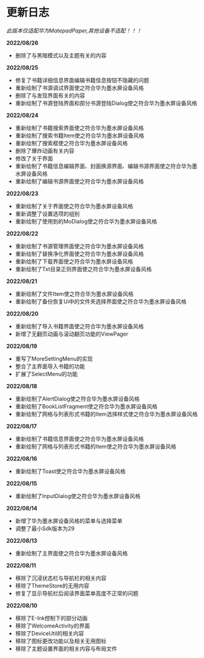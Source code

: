 # 更新日志

*此版本仅适配华为MatepadPaper,其他设备不适配！！！*

**2022/08/26**
* 删除了与黑暗模式以及主题有关的内容

**2022/08/25**
* 修复了书籍详细信息界面编辑书籍信息按钮不隐藏的问题
* 重新绘制了书源调试界面使之符合华为墨水屏设备风格
* 删除了与发现界面有关的内容
* 重新绘制了书源登陆界面和部分书源登陆Dialog使之符合华为墨水屏设备风格

**2022/08/24**
* 重新绘制了书籍搜索界面使之符合华为墨水屏设备风格
* 重新绘制了搜索书籍Item使之符合华为墨水屏设备风格
* 重新绘制了搜索框使之符合华为墨水屏设备风格
* 删除了爆炸动画有关内容
* 修改了关于界面
* 重新绘制了书籍信息编辑界面、封面换源界面、编辑书源界面使之符合华为墨水屏设备风格
* 重新绘制了编辑书源界面使之符合华为墨水屏设备风格

**2022/08/23**
* 重新绘制了关于界面使之符合华为墨水屏设备风格
* 重新调整了设置选项的组别
* 重新绘制了使用到的MoDialog使之符合华为墨水屏设备风格

**2022/08/22**
* 重新绘制了书源管理界面使之符合华为墨水屏设备风格
* 重新绘制了替换净化界面使之符合华为墨水屏设备风格
* 重新绘制了下载界面使之符合华为墨水屏设备风格
* 重新绘制了Txt目录正则界面使之符合华为墨水屏设备风格

**2022/08/21**
* 重新绘制了文件Item使之符合华为墨水屏设备风格
* 重新绘制了备份恢复Ui中的文件夹选择界面使之符合华为墨水屏设备风格

**2022/08/20**
* 重新绘制了导入书籍界面使之符合华为墨水屏设备风格
* 新增了无翻页动画与滚动翻页功能的ViewPager

**2022/08/19**
* 重写了MoreSettingMenu的实现
* 整合了主界面导入书籍的功能
* 扩展了SelectMenu的功能

**2022/08/18**
* 重新绘制了AlertDialog使之符合华为墨水屏设备风格
* 重新绘制了BookListFragment使之符合华为墨水屏设备风格
* 重新绘制了网格与列表形式书籍的Item选择样式使之符合华为墨水屏设备风格

**2022/08/17**
* 重新绘制了书籍信息界面使之符合华为墨水屏设备风格
* 重新绘制了网格与列表形式书籍的Item使之符合华为墨水屏设备风格

**2022/08/16**
* 重新绘制了Toast使之符合华为墨水屏设备风格

**2022/08/15**
* 重新绘制了InputDialog使之符合华为墨水屏设备风格

**2022/08/14**
* 新增了华为墨水屏设备风格的菜单与选择菜单
* 调整了最小Sdk版本为29

**2022/08/13**
* 重新绘制了主界面使之符合华为墨水屏设备风格

**2022/08/11**
* 移除了沉浸状态栏与导航栏的相关内容
* 移除了ThemeStore的无用内容
* 修复了显示导航栏后阅读界面菜单高度不正常的问题

**2022/08/10**
* 移除了E-Ink控制下的部分动画
* 移除了WelcomeActivity的界面
* 移除了DeviceUtil的相关内容
* 移除了图标更改功能以及相关无用图标
* 移除了主题设置界面的相关内容与布局文件